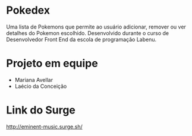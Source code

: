 # Pokedex

Uma lista de Pokemons que permite ao usuário adicionar, remover ou ver detalhes do Pokemon escolhido. Desenvolvido durante o curso de Desenvolvedor Front End da escola de programação Labenu.

# Projeto em equipe

- Mariana Avellar
- Laécio da Conceição

# Link do Surge

http://eminent-music.surge.sh/
